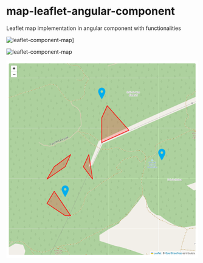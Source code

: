 # map-leaflet-angular-component
Leaflet map implementation in angular component with functionalities

![leaflet-component-map]([https://github.com/AlexFabra/map-leaflet-angular-component/blob/main/leaflet-component-map.png)]

![leaflet-component-map](https://github.com/AlexFabra/map-leaflet-angular-component/main/leaflet-component-map.png)

![leaflet-component-map](https://github.com/AlexFabra/map-leaflet-angular-component/blob/23cfe1e8283334f3551a790822c26f1ef75670e3/leaflet-component-map.png)

